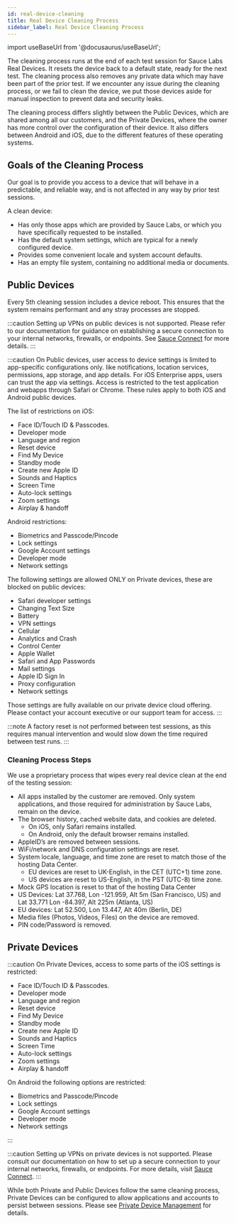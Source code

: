 ```yaml
---
id: real-device-cleaning
title: Real Device Cleaning Process
sidebar_label: Real Device Cleaning Process
---
```


import useBaseUrl from '@docusaurus/useBaseUrl';

The cleaning process runs at the end of each test session for Sauce Labs Real Devices. It resets the device back to a default state, ready for the next test. The cleaning process also removes any private data which may have been part of the prior test. If we encounter any issue during the cleaning process, or we fail to clean the device, we put those devices aside for manual inspection to prevent data and security leaks.

The cleaning process differs slightly between the Public Devices, which are shared among all our customers, and the Private Devices, where the owner has more control over the configuration of their device. It also differs between Android and iOS, due to the different features of these operating systems.

## Goals of the Cleaning Process

Our goal is to provide you access to a device that will behave in a predictable, and reliable way, and is not affected in any way by prior test sessions.

A clean device:

- Has only those apps which are provided by Sauce Labs, or which you have specifically requested to be installed.
- Has the default system settings, which are typical for a newly configured device.
- Provides some convenient locale and system account defaults.
- Has an empty file system, containing no additional media or documents.

## Public Devices

Every 5th cleaning session includes a device reboot. This ensures that the system remains
performant and any stray processes are stopped.

:::caution
Setting up VPNs on public devices is not supported. Please refer to our documentation for guidance on establishing a secure connection to your internal networks, firewalls, or endpoints. See [Sauce Connect](/secure-connections/sauce-connect-5) for more details.
:::

:::caution
On Public devices, user access to device settings is limited to app-specific configurations only. like notifications, location services, permissions, app storage, and app details. For iOS Enterprise apps, users can trust the app via settings. Access is restricted to the test application and webapps through Safari or Chrome. These rules apply to both iOS and Android public devices.

The list of restrictions on iOS:

- Face ID/Touch ID & Passcodes.
- Developer mode
- Language and region
- Reset device
- Find My Device
- Standby mode
- Create new Apple ID
- Sounds and Haptics
- Screen Time
- Auto-lock settings
- Zoom settings
- Airplay & handoff

Android restrictions:

- Biometrics and Passcode/Pincode
- Lock settings
- Google Account settings
- Developer mode
- Network settings

The following settings are allowed ONLY on Private devices, these are blocked on public devices:

- Safari developer settings
- Changing Text Size
- Battery
- VPN settings
- Cellular
- Analytics and Crash
- Control Center
- Apple Wallet
- Safari and App Passwords
- Mail settings
- Apple ID Sign In
- Proxy configuration
- Network settings

Those settings are fully available on our private device cloud offering. Please contact your account executive or our support team for access.
:::

:::note
A factory reset is not performed between test sessions, as this requires manual intervention and would slow down the time required between test runs.
:::

### Cleaning Process Steps

We use a proprietary process that wipes every real device clean at the end of the testing session:

- All apps installed by the customer are removed. Only system applications, and those required for administration by Sauce Labs, remain on the device.
- The browser history, cached website data, and cookies are deleted.
  - On iOS, only Safari remains installed.
  - On Android, only the default browser remains installed.
- AppleID’s are removed between sessions.
- WiFi/network and DNS configuration settings are reset.
- System locale, language, and time zone are reset to match those of the hosting Data Center.
  - EU devices are reset to UK-English, in the CET (UTC+1) time zone.
  - US devices are reset to US-English, in the PST (UTC-8) time zone.
- Mock GPS location is reset to that of the hosting Data Center
- US Devices: Lat 37.768, Lon -121.959, Alt 5m (San Francisco, US) and Lat 33.771 Lon -84.397, Alt 225m (Atlanta, US)
- EU devices: Lat 52.500, Lon 13.447, Alt 40m (Berlin, DE)
- Media files (Photos, Videos, Files) on the device are removed.
- PIN code/Password is removed.

## Private Devices

:::caution
On Private Devices, access to some parts of the iOS settings is restricted:

- Face ID/Touch ID & Passcodes.
- Developer mode
- Language and region
- Reset device
- Find My Device
- Standby mode
- Create new Apple ID
- Sounds and Haptics
- Screen Time
- Auto-lock settings
- Zoom settings
- Airplay & handoff

On Android the following options are restricted:

- Biometrics and Passcode/Pincode
- Lock settings
- Google Account settings
- Developer mode
- Network settings

:::

:::caution
Setting up VPNs on private devices is not supported. Please consult our documentation on how to set up a secure connection to your internal networks, firewalls, or endpoints. For more details, visit [Sauce Connect](/secure-connections/sauce-connect-5).
:::

While both Private and Public Devices follow the same cleaning process, Private Devices can be configured to allow applications and accounts to persist between sessions. Please see [Private Device Management](/basics/acct-team-mgmt/private-device-mgmt) for details.
